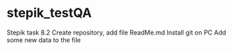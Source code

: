 # stepik_testQA
Stepik task 8.2
Create repository, add file ReadMe.md 
Install git on PC
Add some new data to the file
